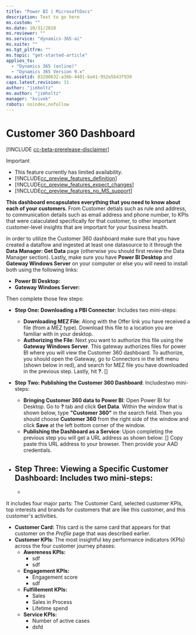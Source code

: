 ```yaml
---
title: "Power BI | MicrosoftDocs"
description: Text to go here
ms.custom: ""
ms.date: 10/31/2018
ms.reviewer: ""
ms.service: "dynamics-365-ai"
ms.suite: ""
ms.tgt_pltfrm: ""
ms.topic: "get-started-article"
applies_to: 
  - "Dynamics 365 (online)"
  - "Dynamics 365 Version 9.x"
ms.assetid: 83200632-a36b-4401-ba41-952e5b43f939
caps.latest.revision: 31
author: "jimholtz"
ms.author: "jimholtz"
manager: "kvivek"
robots: noindex,nofollow
---
```

# Customer 360 Dashboard

[!INCLUDE [cc-beta-prerelease-disclaimer](../includes/cc-beta-prerelease-disclaimer.md)]

> [!IMPORTANT]
> - This feature currently has limited availability.
> - [!INCLUDE[cc_preview_features_definition](../includes/cc-preview-features-definition.md)]  
> - [!INCLUDE[cc_preview_features_expect_changes](../includes/cc-preview-features-expect-changes.md)]  
> - [!INCLUDE[cc_preview_features_no_MS_support](../includes/cc-preview-features-no-ms-support.md)]  

**This dashboard encapsulates everything that you need to know about each of your customers**. From Customer detials such as rule and address, to communication details such as email address and phone number, to KPIs that were calaculated specifically for that customer, to other important customer-level insights that are important for your business health. 

In order to utilize the Customer 360 dashboard make sure that you have created a dataflow and ingested at least one datasource to it through the **Data Manager: Get Data** page (otherwise you should first review the Data Manager section). Lastly, make sure you have **Power BI Desktop** and **Gateway Windows Server** on your computer or else you will need to install both using the following links:
- **Power BI Desktop:**
- **Gateway Windoes Server:**

Then complete those few steps:
- **Step One: Downloading a PBI Connector**: Includes two mini-steps:
    - **Downloading MEZ File**: Along with the Offer link you have received a file (from a MEZ type). Download this file to a location you are familiar with in your desktop.
    - **Authorizing the File**: Next you want to authorize this file using the **Gateway Windows Server**. This gateway authorizes files for power BI where you will view the Customer 360 dashboard. To authorize, you should open the Gateway, go to Connectors in the left menu (shown below in red), and search for MEZ file you have downloaded in the previous step. Lastly, hit **?**.
[]

- **Step Two: Publishing the Customer 360 Dashboard**: Includestwo mini-steps:
    - **Bringing Customer 360 data to Power BI**: Open Power BI for Desktop. Go to **?** tab and click **Get Data**. Within the window that is shown below, type **"Customer 360"** in the search field. Then you should choose **Customer 360** from the right side of the window and click **Save** at the left bottom corner of the window. 
    - **Publishing the Dashboard as a Service**: Upon completing the previous step you will get a URL address as shown below:
    []
    Copy paste this URL address to your browser. Then provide your AAD credentials.

- **Step Three: Viewing a Specific Customer Dashboard:** Includes two mini-steps:
    - 
    -
    







It includes four major parts: The Customer Card, selected customer KPIs, top interests and brands for customers that are like this customer, and this customer's activities. 
- **Customer Card:** This card is the same card that appears for that customer on the *Profile* page that was described earlier.
- **Customer KPIs**: The most insightful key performance indicators (KPIs) across the four customer journey phases:
  - **Awereness KPIs:**
      - sdf
      - sdf
  - **Engagement KPIs:**
      - Engagement score
      - sdf
  - **Fulfillement KPIs:** 
      - Sales
      - Sales in Process
      - Lifetime spend 
  - **Service KPIs:**
      - Number of active cases
      - dsfd
